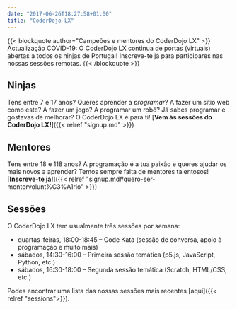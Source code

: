 ```yaml
---
date: "2017-06-26T18:27:58+01:00"
title: "CoderDojo LX"
---
```


{{< blockquote author="Campeões e mentores do CoderDojo LX" >}}
Actualização COVID-19: O CoderDojo LX continua de portas (virtuais) abertas a todos os ninjas de Portugal! Inscreve-te já para participares nas nossas sessões remotas.
{{< /blockquote >}}

## Ninjas

Tens entre 7 e 17 anos? Queres aprender a *programar*? A fazer um sítio web como este? A fazer um jogo? A programar um robô?
Já sabes programar e gostavas de melhorar? O CoderDojo LX é para ti! [**Vem às sessões do CoderDojo LX!**]({{< relref "signup.md" >}})

## Mentores

Tens entre 18 e 118 anos? A programação é a tua paixão e queres ajudar os mais novos a aprender? Temos sempre falta de mentores talentosos! [**Inscreve-te já!**]({{< relref "signup.md#quero-ser-mentorvolunt%C3%A1rio" >}})

## Sessões

O CoderDojo LX tem usualmente três sessões por semana:
* quartas-feiras, 18:00-18:45 – Code Kata (sessão de conversa, apoio à programação e muito mais)
* sábados, 14:30-16:00 – Primeira sessão temática (p5.js, JavaScript, Python, etc.)
* sábados, 16:30-18:00 – Segunda sessão temática (Scratch, HTML/CSS, etc.)

Podes encontrar uma lista das nossas sessões mais recentes [aqui]({{< relref "sessions">}}).
<!---
Traz um computador portátil (e uma extensão, não vá o diabo tecê-las). Se tiveres um robot Lego, podes trazê-lo também. Ah! e traz um dos teus encarregados de educação, para ele poder também aprender umas coisas :-). (Se tiveres pelo menos 16 anos, podes deixá-lo ficar em casa, desde que tenhas autorização para vir, claro.)

Estamos (quase*) todos os sábados, entre as 15:00 e as 18:00, no IADE – Universidade Europeia. O espaço é óptimo e está bem perto do centro de Lisboa.

É muito importante chegares a horas às sessões especiais, incluindo a tua primeira sessão. A tua primeira sessão, aliás, deve ser preparada com algum cuidado. Segue estas instruções!

Se vieres para desenvolver os teus próprios projectos, então podes chegar quando quiseres: há tempo suficiente para fazer coisas interessantes mesmo que um dia só consigas chegar a meio da sessão!
* Ocasionalmente, em ocasiões de férias ou quando temos sessões especiais noutros locais, as sessões regulares ao sábado não se realizam.
  
-->